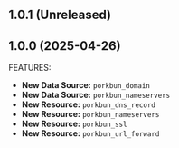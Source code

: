 ## 1.0.1 (Unreleased)

## 1.0.0 (2025-04-26)

FEATURES:

- **New Data Source:** `porkbun_domain`
- **New Data Source:** `porkbun_nameservers`
- **New Resource:** `porkbun_dns_record`
- **New Resource:** `porkbun_nameservers`
- **New Resource:** `porkbun_ssl`
- **New Resource:** `porkbun_url_forward`
